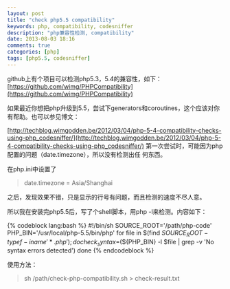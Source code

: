 ```yaml
---
layout: post
title: "check php5.5 compatibility"
keywords: php, compatibility, codesniffer
description: "php兼容性检测, compatibility"
date: 2013-08-03 18:16
comments: true
categories: [php]
tags: [php5.5, codesniffer]
---
```

github上有个项目可以检测php5.3，5.4的兼容性，如下：
[https://github.com/wimg/PHPCompatibility](https://github.com/wimg/PHPCompatibility)

如果最近你想把php升级到5.5，尝试下generators和coroutines，这个应该对你
有帮助。也可以参见博文：

[http://techblog.wimgodden.be/2012/03/04/php-5-4-compatibility-checks-using-php_codesniffer/](http://techblog.wimgodden.be/2012/03/04/php-5-4-compatibility-checks-using-php_codesniffer/)
第一次尝试时，可能因为php配置的问题（date.timezone），所以没有检测出任
何东西。

在php.ini中设置了

> date.timezone = Asia/Shanghai

之后，发现效果不错，只是显示的行号有问题，而且检测的速度不尽人意。

所以我在安装完php5.5后，写了个shell脚本，用php -l来检测。内容如下：

{% codeblock lang:bash %}
#!/bin/sh
SOURCE_ROOT='/path/php-code'
PHP_BIN='/usr/local/php-5.5/bin/php'
for file in $(find ${SOURCE_ROOT} -type f -iname '*.php'); do
    check_syntax=$(${PHP_BIN} -l $file | grep -v 'No syntax errors detected')
done
{% endcodeblock %}

使用方法：
> sh /path/check-php-compatibility.sh > check-result.txt
